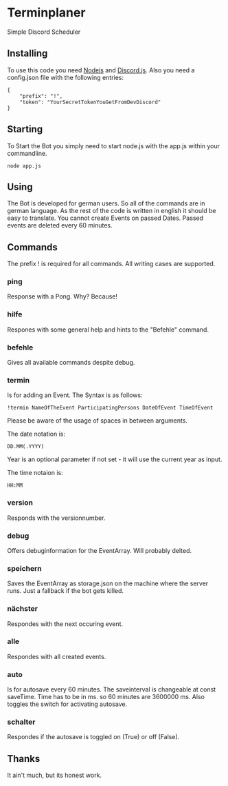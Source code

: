 # Terminplaner
Simple Discord Scheduler

## Installing
To use this code you need [Nodejs](https://nodejs.org/) and [Discord,js](https://discord.js.org/).
Also you need a config.json file with the following entries:
```
{
	"prefix": "!",
	"token": "YourSecretTokenYouGetFromDevDiscord"
}
```

## Starting
To Start the Bot you simply need to start node.js with the app.js within your commandline.
```
node app.js
```

## Using
The Bot is developed for german users. So all of the commands are in german language. As the rest of the code is written in english it should be easy to translate. You cannot create Events on passed Dates. Passed events are deleted every 60 minutes.

## Commands
The prefix ! is required for all commands. All writing cases are supported.

### ping
Response with a Pong. Why? Because!

### hilfe
Respones with some general help and hints to the "Befehle" command.

### befehle
Gives all available commands despite debug.

### termin
Is for adding an Event. The Syntax is as follows:
```
!termin NameOfTheEvent ParticipatingPersons DateOfEvent TimeOfEvent
```
Please be aware of the usage of spaces in between arguments.

The date notation is:
```
DD.MM(.YYYY)
```
Year is an optional parameter if not set - it will use the current year as input.

The time notaion is:
```
HH:MM
```

### version
Responds with the versionnumber.

### debug
Offers debuginformation for the EventArray. Will probably delted.

### speichern
Saves the EventArray as storage.json on the machine where the server runs. Just a fallback if the bot gets killed. 

### nächster
Respondes with the next occuring event.

### alle
Respondes with all created events.

### auto
Is for autosave every 60 minutes. The saveinterval is changeable at const saveTime. Time has to be in ms. so 60 minutes are 3600000 ms.
Also toggles the switch for activating autosave.

### schalter
Respondes if the autosave is toggled on (True) or off (False).

## Thanks
It ain't much, but its honest work.